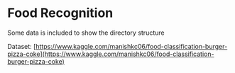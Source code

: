 # Food Recognition
Some data is included to show the directory structure


Dataset: [https://www.kaggle.com/manishkc06/food-classification-burger-pizza-coke](https://www.kaggle.com/manishkc06/food-classification-burger-pizza-coke)
